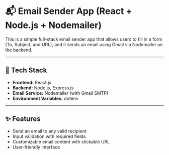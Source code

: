 # 📬 Email Sender App (React + Node.js + Nodemailer)

This is a simple full-stack email sender app that allows users to fill in a form (To, Subject, and URL), and it sends an email using Gmail via Nodemailer on the backend.

---

## 🔧 Tech Stack

- **Frontend:** React.js
- **Backend:** Node.js, Express.js
- **Email Service:** Nodemailer (with Gmail SMTP)
- **Environment Variables:** dotenv

---

## ✨ Features

- Send an email to any valid recipient
- Input validation with required fields
- Customizable email content with clickable URL
- User-friendly interface
